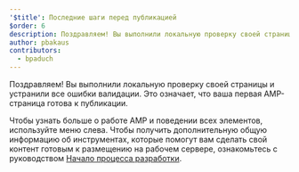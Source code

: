 ```yaml
---
'$title': Последние шаги перед публикацией
$order: 6
description: Поздравляем! Вы выполнили локальную проверку своей страницы и устранили все ошибки валидации. Это означает, что ваша первая AMP-страница готова к публикации.
author: pbakaus
contributors:
  - bpaduch
---
```


Поздравляем! Вы выполнили локальную проверку своей страницы и устранили все ошибки валидации. Это означает, что ваша первая AMP-страница готова к публикации.

Чтобы узнать больше о работе AMP и поведении всех элементов, используйте меню слева. Чтобы получить дополнительную общую информацию об инструментах, которые помогут вам сделать свой контент готовым к размещению на рабочем сервере, ознакомьтесь с руководством [Начало процесса разработки](https://developers.google.com/web/tools/setup/).

